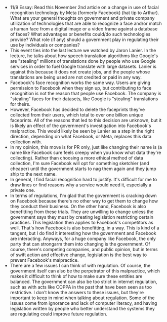 - 11/9 Essay: Read this  November 2nd article on a change in use of facial recognition technology by Meta (formerly Facebook) (hat tip to Arthur). What are your general thoughts on government and private company utilization of technologies that are able to recognize a face and/or match a human face from a digital image or a video frame against a database of faces? What advantages or benefits could/do such technologies provide? What role (if any) should a government play in regulating their use by individuals or companies?
- This event ties into the last lecture we watched by Jaron Lanier. In the lecture, he talks about how speech translation algorithms like Google's are "stealing" millions of translations done by people who use Google services in order to fuel Google translate with large datasets. Lanier is against this because it does not create jobs, and the people whose translations are being used are not credited or paid in any way.
- Facebook's face recognition works the same way. Users are giving permission to Facebook when they sign up, but contributing to face recognition is not the reason that people use Facebook. The company is "stealing" faces for their datasets, like Google is "stealing" translations for theirs.
- However, Facebook has decided to delete the faceprints they've collected from their users, which total to over one billion unique faceprints. All of the reasons that led to this decision are unknown, but it is likely an effect of the government's investigation into Facebook's malpractice. This would likely be seen by Lanier as a step in the right direction, depending on what Facebook, or Meta, replaces this data collection with. 
- In my opinion, this move is for PR only, just like changing their name is (a name like Facebook sure feels creepy when you know what data they're collecting). Rather than choosing a more ethical method of data collection, I'm sure Facebook will opt for something sketchier (and cheaper) until the government starts to nag them again and they jump ship to the next name.
- In general, I find facial recognition hard to justify. It's difficult for me to draw lines or find reasons why a service would need it, especially a private one. 
- In terms of regulations, I'm glad that the government is cracking down on Facebook because there's no other way to get them to change how they conduct their business. On the other hand, Facebook is also benefitting from these trials. They are unwilling to change unless the government says they must by creating legislation restricting certain practices. This legislation then applies to Facebook's competitors as well. That's how Facebook is also benefitting, in a way. This is kind of a tangent, but I do find it interesting how the government and Facebook are interacting. Anyways, for a huge company like Facebook, the only party that can strongarm them into changing is the government. Of course, there's competing companies, and public opinion, but in terms of swift action and effective change, legislation is the best way to prevent Facebook's malpractice.
- There are a few issues I can think of with regulation. Of course, the government itself can also be the perpetrator of this malpractice, which makes it difficult to think of how to make sure these entities are balanced. The government can also be too strict in internet regulation, such as with acts like COPPA in the past that have been seen as too restrictive. I don't know the answers to these issues, but they're important to keep in mind when talking about regulation. Some of the issues come from ignorance and lack of computer literacy, and having legislation written by people who better understand the systems they are regulating could improve future regulation.
